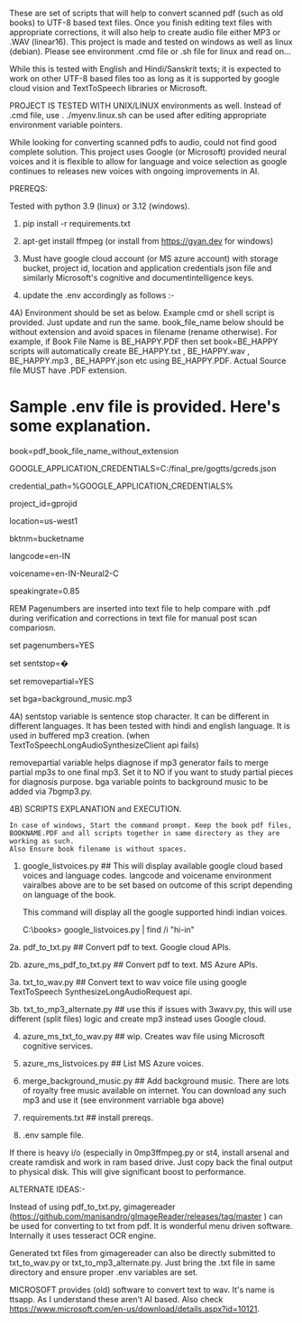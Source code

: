 These are set of scripts that will help to convert scanned pdf (such as old books) to UTF-8 based text files. Once you finish editing text files with appropriate corrections, it will also help to create audio file either MP3 or .WAV (linear16). This project is made and tested on windows as well as linux (debian). Please see environment .cmd file or .sh file for linux and read on...

While this is tested with English and Hindi/Sanskrit texts; it is expected to work on other UTF-8 based files too as long as it is supported by google cloud vision and TextToSpeech libraries or Microsoft.

PROJECT IS  TESTED WITH UNIX/LINUX environments as well. Instead of .cmd file, use . ./myenv.linux.sh can be used after editing appropriate environment variable pointers.

While looking for converting scanned pdfs to audio, could not find good complete solution. This project uses Google (or Microsoft) provided neural voices and it is flexible to allow for language and voice selection as google continues to releases new voices with ongoing improvements in AI.

PREREQS: 

Tested with python 3.9 (linux) or 3.12 (windows).
1. pip install -r requirements.txt
   
3. apt-get install ffmpeg (or install from https://gyan.dev for windows)
   
5. Must have google cloud account (or MS azure account) with storage bucket, project id, location and application credentials json file and similarly Microsoft's cognitive and documentintelligence keys.
   
7. update the .env accordingly as follows  :-
   
4A) Environment should be set as below. Example cmd or shell script is provided. Just update and run the same. book_file_name below should be without extension and avoid spaces in filename (rename otherwise). For example, if Book File Name is BE_HAPPY.PDF then set book=BE_HAPPY scripts will automatically create BE_HAPPY.txt , BE_HAPPY.wav , BE_HAPPY.mp3 , BE_HAPPY.json etc using BE_HAPPY.PDF. Actual Source file MUST have .PDF extension. 


Sample .env file is provided. Here's some explanation.
======================================================
book=pdf_book_file_name_without_extension 

GOOGLE_APPLICATION_CREDENTIALS=C:/final_pre/gogtts/gcreds.json 

credential_path=%GOOGLE_APPLICATION_CREDENTIALS% 

project_id=gprojid 

location=us-west1 

bktnm=bucketname 

langcode=en-IN 

voicename=en-IN-Neural2-C 

speakingrate=0.85 

REM Pagenumbers are inserted into text file to help compare with .pdf during verification and corrections in text file for manual post scan compariosn. 

set pagenumbers=YES 

set sentstop=� 

set removepartial=YES

set bga=background_music.mp3


4A) sentstop variable is sentence stop character. It can be different in different languages. It has been tested with hindi and english language. It is used in buffered mp3 creation. (when TextToSpeechLongAudioSynthesizeClient api fails)

removepartial variable helps diagnose if mp3 generator fails to merge partial mp3s to one final mp3. Set it to NO if you want to study partial pieces for diagnosis purpose.
bga variable points to background music to be added via 7bgmp3.py.

4B) SCRIPTS EXPLANATION and EXECUTION. 

    In case of windows, Start the command prompt. Keep the book pdf files, BOOKNAME.PDF and all scripts together in same directory as they are working as such. 
    Also Ensure book filename is without spaces. 
    
 1. google_listvoices.py ## This will display available google cloud based voices and language codes. langcode and voicename environment vairalbes above are to be set based on outcome of this script depending on language of the book.

    This command will display all the google supported hindi indian voices.

    C:\books> google_listvoices.py | find /i "hi-in"   

 2a. pdf_to_txt.py ## Convert pdf to text. Google cloud APIs. 
 
 2b. azure_ms_pdf_to_txt.py ## Convert pdf to text. MS Azure APIs.
 
 3a. txt_to_wav.py ## Convert text to wav voice file using google TextToSpeech SynthesizeLongAudioRequest api.
 
 3b. txt_to_mp3_alternate.py ## use this if issues with 3wavv.py, this will use different (split files) logic and create mp3 instead uses Google cloud.
 
 4. azure_ms_txt_to_wav.py ## wip. Creates wav file using Microsoft cognitive services.
    
 5. azure_ms_listvoices.py ## List MS Azure voices.
    
 7. merge_background_music.py ## Add background music. There are lots of royalty free music available on internet. You can download any such mp3 and use it (see environment varriable bga above)
    
 8. requirements.txt ## install prereqs.
     
 9. .env sample file.
     
If there is heavy i/o (especially in 0mp3ffmpeg.py or st4, install arsenal and create ramdisk and work in ram based drive. Just copy back the final output to physical disk. This will give significant boost to performance.

ALTERNATE IDEAS:-

Instead of using pdf_to_txt.py, gimagereader (https://github.com/manisandro/gImageReader/releases/tag/master ) can be used for converting to txt from pdf. It is wonderful menu driven software. Internally it uses tesseract OCR engine.

Generated txt files from gimagereader can also be directly submitted to txt_to_wav.py or txt_to_mp3_alternate.py. Just bring the .txt file in same directory and ensure proper .env variables are set.

MICROSOFT provides (old) software to convert text to wav. It's name is ttsapp. As I understand these aren't AI based.  Also check https://www.microsoft.com/en-us/download/details.aspx?id=10121.

